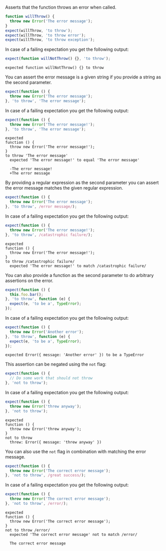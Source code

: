Asserts that the function throws an error when called.

<!-- evaluate -->
```javascript
function willThrow() {
  throw new Error('The error message');
}
expect(willThrow, 'to throw');
expect(willThrow, 'to throw error');
expect(willThrow, 'to throw exception');
```
<!-- /evaluate -->

In case of a failing expectation you get the following output:

<!-- evaluate -->
```javascript
expect(function willNotThrow() {}, 'to throw');
```

```
expected function willNotThrow() {} to throw
```
<!-- /evaluate -->

You can assert the error message is a given string if you provide a
string as the second parameter.

<!-- evaluate -->
```javascript
expect(function () {
  throw new Error('The error message');
}, 'to throw', 'The error message');
```
<!-- /evaluate -->

In case of a failing expectation you get the following output:

<!-- evaluate -->
```javascript
expect(function () {
  throw new Error('The error message!');
}, 'to throw', 'The error message');
```

```
expected
function () {
  throw new Error('The error message!');
}
to throw 'The error message'
  expected 'The error message!' to equal 'The error message'
  
  -The error message!
  +The error message
```
<!-- /evaluate -->

By providing a regular expression as the second parameter you can
assert the error message matches the given regular expression.

<!-- evaluate -->
```javascript
expect(function () {
  throw new Error('The error message');
}, 'to throw', /error message/);
```
<!-- /evaluate -->

In case of a failing expectation you get the following output:

<!-- evaluate -->
```javascript
expect(function () {
  throw new Error('The error message!');
}, 'to throw', /catastrophic failure/);
```

```
expected
function () {
  throw new Error('The error message!');
}
to throw /catastrophic failure/
  expected 'The error message!' to match /catastrophic failure/
```
<!-- /evaluate -->

You can also provide a function as the second parameter to do
arbitrary assertions on the error.

<!-- evaluate -->
```javascript
expect(function () {
  this.foo.bar();
}, 'to throw', function (e) {
  expect(e, 'to be a', TypeError);
});
```
<!-- /evaluate -->

In case of a failing expectation you get the following output:

<!-- evaluate -->
```javascript
expect(function () {
  throw new Error('Another error');
}, 'to throw', function (e) {
  expect(e, 'to be a', TypeError);
});
```

```
expected Error({ message: 'Another error' }) to be a TypeError
```
<!-- /evaluate -->

This assertion can be negated using the `not` flag:

<!-- evaluate -->
```javascript
expect(function () {
  // Do some work that should not throw
}, 'not to throw');
```
<!-- /evaluate -->

In case of a failing expectation you get the following output:

<!-- evaluate -->
```javascript
expect(function () {
  throw new Error('threw anyway');
}, 'not to throw');
```

```
expected
function () {
  throw new Error('threw anyway');
}
not to throw
  threw: Error({ message: 'threw anyway' })
```
<!-- /evaluate -->

You can also use the `not` flag in combination with matching the error
message.

<!-- evaluate -->
```javascript
expect(function () {
  throw new Error('The correct error message');
}, 'not to throw', /great success/);
```
<!-- /evaluate -->

In case of a failing expectation you get the following output:

<!-- evaluate -->
```javascript
expect(function () {
  throw new Error('The correct error message');
}, 'not to throw', /error/);
```

```
expected
function () {
  throw new Error('The correct error message');
}
not to throw /error/
  expected 'The correct error message' not to match /error/
  
  The correct error message
```
<!-- /evaluate -->
